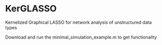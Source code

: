 # KerGLASSO
Kernelized Graphical LASSO for network analysis of unstructured data types

Download and run the minimal_simulation_example.m to get functionality
